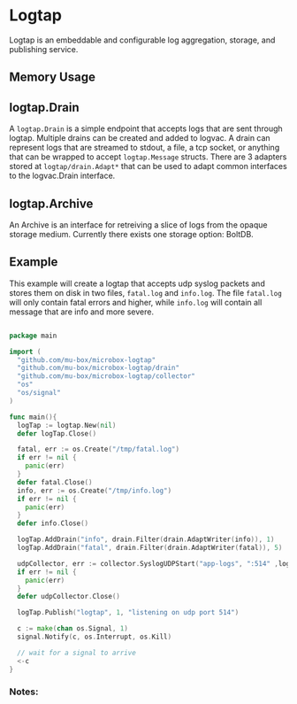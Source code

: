 # Logtap

Logtap is an embeddable and configurable log aggregation, storage, and publishing service.

## Memory Usage

## logtap.Drain

A `logtap.Drain` is a simple endpoint that accepts logs that are sent through logtap. Multiple drains can be created and added to logvac. A drain can represent logs that are streamed to stdout, a file, a tcp socket, or anything that can be wrapped to accept `logtap.Message` structs. There are 3 adapters stored at `logtap/drain.Adapt*` that can be used to adapt common interfaces to the logvac.Drain interface.

## logtap.Archive

An Archive is an interface for retreiving a slice of logs from the opaque storage medium. Currently there exists one storage option: BoltDB.

## Example

This example will create a logtap that accepts udp syslog packets and stores them on disk in two files, `fatal.log` and `info.log`. The file `fatal.log` will only contain fatal errors and higher, while `info.log` will contain all message that are info and more severe.

```go

package main

import (
  "github.com/mu-box/microbox-logtap"
  "github.com/mu-box/microbox-logtap/drain"
  "github.com/mu-box/microbox-logtap/collector"
  "os"
  "os/signal"
)

func main(){
  logTap := logtap.New(nil)
  defer logTap.Close()

  fatal, err := os.Create("/tmp/fatal.log")
  if err != nil {
    panic(err)
  }
  defer fatal.Close()
  info, err := os.Create("/tmp/info.log")
  if err != nil {
    panic(err)
  }
  defer info.Close()

  logTap.AddDrain("info", drain.Filter(drain.AdaptWriter(info)), 1)
  logTap.AddDrain("fatal", drain.Filter(drain.AdaptWriter(fatal)), 5)

  udpCollector, err := collector.SyslogUDPStart("app-logs", ":514" ,logTap)
  if err != nil {
    panic(err)
  }
  defer udpCollector.Close()

  logTap.Publish("logtap", 1, "listening on udp port 514")

  c := make(chan os.Signal, 1)
  signal.Notify(c, os.Interrupt, os.Kill)

  // wait for a signal to arrive
  <-c
}
```


### Notes:
